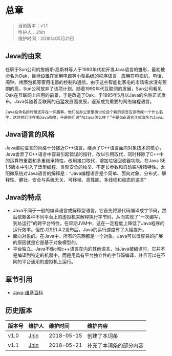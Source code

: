 # 总章
>当前版本：v1.1  
>维护人：Jhin  
>维护时间：2018年05月21日

## Java的由来
任职于Sun公司的詹姆斯·高斯林等人于1990年代初开发Java语言的雏形，最初被命名为Oak，目标设置在家用电器等小型系统的程序语言，应用在电视机、电话、闹钟、烤面包机等家用电器的控制和通信。由于这些智能化家电的市场需求没有预期的高，Sun公司放弃了该项计划。随着1990年代互联网的发展，Sun公司看见Oak在互联网上应用的前景，于是改造了Oak，于1995年5月以Java的名称正式发布。Java伴随着互联网的迅猛发展而发展，逐渐成为重要的网络编程语言。
```
Java在命名的时候还存在一件趣事，他们在办公室里面讨论这个新的语言应该改成一个什么名字，这时他们正在喝Java咖啡，于是他们说“叫Java怎么样？”于是Oak语言正式改名为Java。
```
## Java语言的风格
Java编程语言的风格十分接近C++语言。继承了C++语言面向对象技术的核心，Java舍弃了C++语言中容易引起错误的指针，改以引用取代，同时移除了C++中的运算符重载和多重继承特性，改用接口取代，增加垃圾回收器功能。在Java SE 1.5版本中引入了泛型编程、类型安全的枚举、不定长参数和自动装/拆箱特性。太阳微系统对Java语言的解释是：“Java编程语言是个简单、面向对象、分布式、解释性、健壮、安全与系统无关、可移植、高性能、多线程和动态的语言”
## Java的特点
+ Java不同于一般的编译语言或解释型语言。它首先将源代码编译成字节码，然后依赖各种不同平台上的虚拟机来解释执行字节码，从而实现了“一次编写，到处运行”的跨平台特性。在早期JVM中，这在一定程度上降低了Java程序的运行效率。但在J2SE1.4.2发布后，Java的运行速度有了大幅提升。
+ 面向对象的。在Java中，所有的东西都是一个对象。Java可以很容易的扩展的原因就是它是基于对象模型的。
+ 平台独立。Java不像c和c++语言在内的其他语言，当Java被编译时，它并不是编译到特定的机器中，而是用具有平台独立性的字节码编译，并且可以在不同的平台通用的虚拟机上运行。

## 章节引用
+ [Java-维基百科](https://zh.wikipedia.org/wiki/Java)

## 历史版本
| 版本号 | 维护人 |维护时间 |维护内容|
| :- | :- | :-| :- |
| v1.0 | [Jhin](https://blog.link-lin.cn) |2018-05-15|创建了本词条|
| v1.1 | [Jhin](https://blog.link-lin.cn) |2018-05-21|补充了本词条的部分内容|
